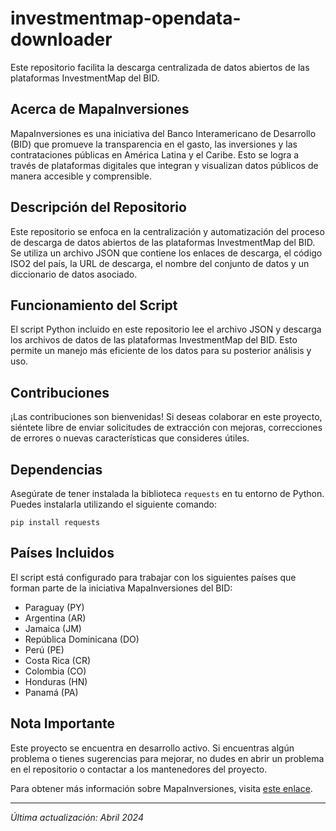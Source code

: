 # investmentmap-opendata-downloader

Este repositorio facilita la descarga centralizada de datos abiertos de las plataformas InvestmentMap del BID.

## Acerca de MapaInversiones

MapaInversiones es una iniciativa del Banco Interamericano de Desarrollo (BID) que promueve la transparencia en el gasto, las inversiones y las contrataciones públicas en América Latina y el Caribe. Esto se logra a través de plataformas digitales que integran y visualizan datos públicos de manera accesible y comprensible.

## Descripción del Repositorio

Este repositorio se enfoca en la centralización y automatización del proceso de descarga de datos abiertos de las plataformas InvestmentMap del BID. Se utiliza un archivo JSON que contiene los enlaces de descarga, el código ISO2 del país, la URL de descarga, el nombre del conjunto de datos y un diccionario de datos asociado.

## Funcionamiento del Script

El script Python incluido en este repositorio lee el archivo JSON y descarga los archivos de datos de las plataformas InvestmentMap del BID. Esto permite un manejo más eficiente de los datos para su posterior análisis y uso.

## Contribuciones

¡Las contribuciones son bienvenidas! Si deseas colaborar en este proyecto, siéntete libre de enviar solicitudes de extracción con mejoras, correcciones de errores o nuevas características que consideres útiles.

## Dependencias

Asegúrate de tener instalada la biblioteca `requests` en tu entorno de Python. Puedes instalarla utilizando el siguiente comando:

```
pip install requests
```

## Países Incluidos

El script está configurado para trabajar con los siguientes países que forman parte de la iniciativa MapaInversiones del BID:

- Paraguay (PY)
- Argentina (AR)
- Jamaica (JM)
- República Dominicana (DO)
- Perú (PE)
- Costa Rica (CR)
- Colombia (CO)
- Honduras (HN)
- Panamá (PA)

## Nota Importante

Este proyecto se encuentra en desarrollo activo. Si encuentras algún problema o tienes sugerencias para mejorar, no dudes en abrir un problema en el repositorio o contactar a los mantenedores del proyecto.

Para obtener más información sobre MapaInversiones, visita [este enlace](https://www.iadb.org/es/quienes-somos/tematicas/reforma-modernizacion-del-estado/mapainversiones).


---
*Última actualización: Abril 2024*
